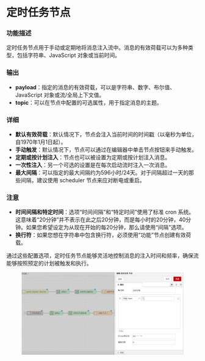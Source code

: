 # 定时任务节点

### **功能描述**

定时任务节点用于手动或定期地将消息注入流中。消息的有效荷载可以为多种类型，包括字符串、JavaScript 对象或当前时间。

### **输出**

* **payload**：指定的消息的有效荷载，可以是字符串、数字、布尔值、JavaScript 对象或流/全局上下文值。
* **topic**：可以在节点中配置的可选属性，用于指定消息的主题。

### **详细**

* **默认有效荷载**：默认情况下，节点会注入当前时间的时间戳（以毫秒为单位，自1970年1月1日起）。
* **手动触发**：默认情况下，节点可以通过在编辑器中单击节点按钮来手动触发。
* **定期或按计划注入**：节点也可以被设置为定期或按计划注入消息。
* **一次性注入**：另一个可选的设置是在每次启动流时注入一次消息。
* **最大间隔**：可以指定的最大间隔约为596小时/24天。对于间隔超过一天的那些间隔，建议使用 scheduler 节点来应对断电或重启。

### **注意**

* **时间间隔和特定时间**：选项“时间间隔”和“特定时间”使用了标准 cron 系统。这意味着“20分钟”并不表示在此之后20分钟，而是每小时的20分钟，40分钟。如果您希望设定为从现在开始的每20分钟，那么请使用“间隔”选项。
* **换行符**：如果您想在字符串中包含换行符，必须使用“功能”节点创建有效荷载。

通过这些配置选项，定时任务节点能够灵活地控制消息的注入时间和频率，确保流能够按照预定的计划被触发和执行。

<figure><img src="../.gitbook/assets/定时任务.png" alt=""><figcaption></figcaption></figure>
